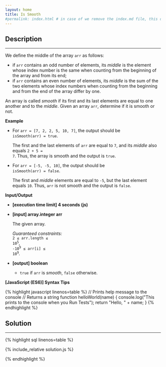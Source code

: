 ```yaml
---
layout: home
title: Is Smooth
#permalink: index.html # in case of we remove the index.md file, this doc will be the index page
---
```


<div class="row">
<div class="columnStmt" markdown="1">

## Description

---

We define the middle of the array <code>arr</code> as follows:

- if <code>arr</code> contains an odd number of elements, its _middle_ is the element whose index number is the same when counting from the beginning of the array and from its end;
- if <code>arr</code> contains an even number of elements, its _middle_ is the sum of the two elements whose index numbers when counting from the beginning and from the end of the array differ by one.

An array is called _smooth_ if its first and its last elements are equal to one another and to the _middle_. Given an array <code>arr</code>, determine if it is smooth or not.

**Example**

- For <code>arr = [7, 2, 2, 5, 10, 7]</code>, the output should be<br>
  <code>isSmooth(arr) = true</code>.<br>

  The first and the last elements of <code>arr</code> are equal to <code>7</code>, and its _middle_ also equals <code>2 + 5 = 7</code>. Thus, the array is smooth and the output is <code>true</code>.

- For <code>arr = [-5, -5, 10]</code>, the output should be <br>
  <code>isSmooth(arr) = false</code>.

  The first and _middle_ elements are equal to <code>-5</code>, but the last element equals <code>10</code>. Thus, <code>arr</code> is not smooth and the output is <code>false</code>.

**Input/Output**

- **[execution time limit] 4 seconds (js)**

- **[input] array.integer arr**

   The given array.<br>

  _Guaranteed constraints:_<br>
   <code>2 ≤ arr.length ≤ 10<sup>5</sup></code>,<br>
   <code>-10<sup>9</sup> ≤ arr[i] ≤ 10<sup>9</sup></code>.

- **[output] boolean**

   - <code>true</code> if <code>arr</code> is _smooth_, <code>false</code> otherwise.

**[JavaScript (ES6)] Syntax Tips**

{% highlight javascript linenos=table %}
// Prints help message to the console
// Returns a string
function helloWorld(name) {
console.log("This prints to the console when you Run Tests");
return "Hello, " + name;
}
{% endhighlight %}

</div>
<div class="columnSol" markdown="1">

## Solution

---

{% highlight sql linenos=table %}

{% include_relative solution.js %}

{% endhighlight %}

</div>
</div>
